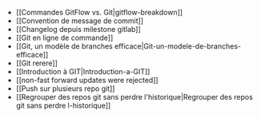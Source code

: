 * [[Commandes GitFlow vs. Git|gitflow-breakdown]]
* [[Convention de message de commit]]
* [[Changelog depuis milestone gitlab]]
* [[Git en ligne de commande]]
* [[Git, un modèle de branches efficace|Git-un-modele-de-branches-efficace]]
* [[Git rerere]]
* [[Introduction à GIT|Introduction-a-GIT]]
* [[non-fast forward updates were rejected]]
* [[Push sur plusieurs repo git]]
* [[Regrouper des repos git sans perdre l'historique|Regrouper des repos git sans perdre l-historique]]

<!-- --- tags: git -->
